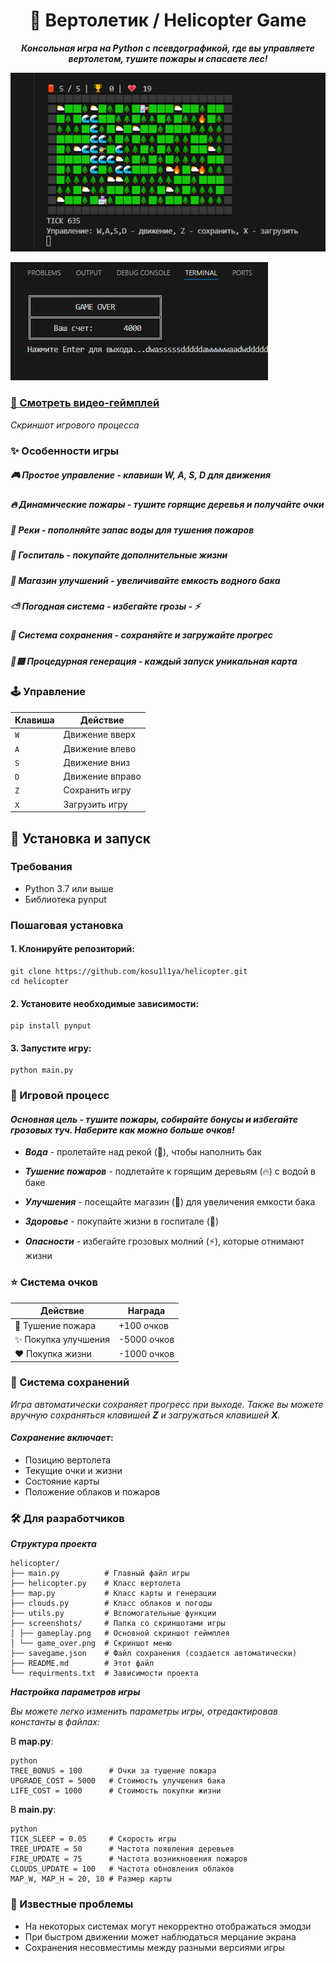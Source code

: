 <div align="center">

# 🚁 Вертолетик / Helicopter Game

_**Консольная игра на Python с псевдографикой, где вы управляете вертолетом, тушите пожары и спасаете лес!**_
</div>

_![Геймплей игры](screenshots/gameplay.png)_

_![Экран завершения игры](screenshots/game_over.png)_

### [ 🎥 Смотреть видео-геймплей](https://disk.yandex.ru/i/RuIpCTdt8FFiTA)

_Скриншот игрового процесса_

### ✨ Особенности игры

##### 🎮 _Простое управление_ - клавиши W, A, S, D для движения

##### 🔥 *Динамические пожары* - тушите горящие деревья и получайте очки

##### 🌊 *Реки* - пополняйте запас воды для тушения пожаров

##### 🏥 *Госпиталь* - покупайте дополнительные жизни

##### 🏪 *Магазин улучшений* - увеличивайте емкость водного бака

##### ⛅ *Погодная система* - избегайте грозы - ⚡

##### 💾 *Система сохранения* - сохраняйте и загружайте прогрес 

##### 🌲🟩 *Процедурная генерация* - каждый запуск уникальная карта

### 🕹️ Управление

|Клавиша| Действие |
|---------|----------|
| `W` | Движение вверх |
| `A` | Движение влево |
| `S` | Движение вниз |
| `D` | Движение вправо |
| `Z` | Сохранить игру |
| `X` | Загрузить игру |

## 🚀 Установка и запуск
### Требования
* Python 3.7 или выше
* Библиотека pynput
### Пошаговая установка
#### 1. Клонируйте репозиторий:
```
git clone https://github.com/kosu1l1ya/helicopter.git
cd helicopter
```
#### 2.  Установите необходимые зависимости:
```
pip install pynput
```
#### 3. Запустите игру:
```
python main.py
```

### 🎯 Игровой процесс
#### _Основная цель - тушите пожары, собирайте бонусы и избегайте грозовых туч. Наберите как можно больше очков!_

* _**Вода**_ - пролетайте над рекой (🌊), чтобы наполнить бак

* _**Тушение пожаров**_ - подлетайте к горящим деревьям (🔥) с водой в баке

* _**Улучшения**_ - посещайте магазин (🏪) для увеличения емкости бака

* _**Здоровье**_ - покупайте жизни в госпитале (🏥)

* _**Опасности**_ - избегайте грозовых молний (⚡), которые отнимают жизни

### ⭐ Система очков

| Действие | Награда |
|----------|---------|
| 🧯 Тушение пожара | +100 очков |
| ✨ Покупка улучшения | -5000 очков |
| ❤️ Покупка жизни | -1000 очков |

### 💾 Система сохранений

*Игра автоматически сохраняет прогресс при выходе. Также вы можете вручную сохраняться клавишей __Z__ и загружаться клавишей __X__.*

#### _Сохранение включает_:
* Позицию вертолета
* Текущие очки и жизни
* Состояние карты
* Положение облаков и пожаров

### 🛠️ Для разработчиков
_**Структура проекта**_

```
helicopter/
├── main.py          # Главный файл игры
├── helicopter.py    # Класс вертолета
├── map.py           # Класс карты и генерации
├── clouds.py        # Класс облаков и погоды
├── utils.py         # Вспомогательные функции
├── screenshots/     # Папка со скриншотами игры
│ ├── gameplay.png   # Основной скриншот геймплея
│ └── game_over.png  # Скриншот меню
├── savegame.json    # Файл сохранения (создается автоматически)
├── README.md        # Этот файл
└── requirments.txt  # Зависимости проекта
```

_**Настройка параметров игры**_

_Вы можете легко изменить параметры игры, отредактировав константы в файлах:_

В  **map.py**:
```
python
TREE_BONUS = 100      # Очки за тушение пожара
UPGRADE_COST = 5000   # Стоимость улучшения бака
LIFE_COST = 1000      # Стоимость покупки жизни
```
В  **main.py**:
```
python
TICK_SLEEP = 0.05     # Скорость игры
TREE_UPDATE = 50      # Частота появления деревьев
FIRE_UPDATE = 75      # Частота возникновения пожаров
CLOUDS_UPDATE = 100   # Частота обновления облаков
MAP_W, MAP_H = 20, 10 # Размер карты
```

### 🐛 Известные проблемы
* На некоторых системах могут некорректно отображаться эмодзи
* При быстром движении может наблюдаться мерцание экрана
* Сохранения несовместимы между разными версиями игры

